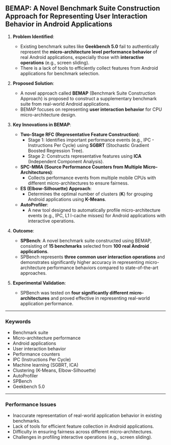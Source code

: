 ## BEMAP: A Novel Benchmark Suite Construction Approach for Representing User Interaction Behavior in Android Applications

1. **Problem Identified**:
    - Existing benchmark suites like **Geekbench 5.0** fail to authentically represent the **micro-architecture level performance behavior** of real Android applications, especially those with **interactive operations** (e.g., screen sliding).
    - There is a lack of tools to efficiently collect features from Android applications for benchmark selection.

2. **Proposed Solution**:
    - A novel approach called **BEMAP** (Benchmark Suite Construction Approach) is proposed to construct a supplementary benchmark suite from real-world Android applications.
    - BEMAP focuses on representing **user interaction behavior** for CPU micro-architecture design.

3. **Key Innovations in BEMAP**:
    - **Two-Stage RFC (Representative Feature Construction)**:
        - Stage 1: Identifies important performance events (e.g., IPC - Instructions Per Cycle) using **SGBRT** (Stochastic Gradient Boosted Regression Tree).
        - Stage 2: Constructs representative features using **ICA** (Independent Component Analysis).
    - **SPC-MMA (Source Performance Counters from Multiple Micro-Architectures)**:
        - Collects performance events from multiple mobile CPUs with different micro-architectures to ensure fairness.
    - **ES (Elbow-Silhouette) Approach**:
        - Determines the optimal number of clusters (**K**) for grouping Android applications using **K-Means**.
    - **AutoProfiler**:
        - A new tool designed to automatically profile micro-architecture events (e.g., IPC, L1 I-cache misses) for Android applications with interactive operations.

4. **Outcome**:
    - **SPBench**: A novel benchmark suite constructed using BEMAP, consisting of **15 benchmarks** selected from **100 real Android applications**.
    - SPBench represents **three common user interaction operations** and demonstrates significantly higher accuracy in representing micro-architecture performance behaviors compared to state-of-the-art approaches.

5. **Experimental Validation**:
    - SPBench was tested on **four significantly different micro-architectures** and proved effective in representing real-world application performance.

---

### Keywords
- Benchmark suite
- Micro-architecture performance
- Android applications
- User interaction behavior
- Performance counters
- IPC (Instructions Per Cycle)
- Machine learning (SGBRT, ICA)
- Clustering (K-Means, Elbow-Silhouette)
- AutoProfiler
- SPBench
- Geekbench 5.0

---

### Performance Issues
- Inaccurate representation of real-world application behavior in existing benchmarks.
- Lack of tools for efficient feature collection in Android applications.
- Difficulty in ensuring fairness across different micro-architectures.
- Challenges in profiling interactive operations (e.g., screen sliding).